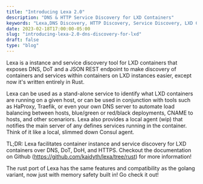 ```yaml
---
title: "Introducing Lexa 2.0"
description: "DNS & HTTP Service Discovery for LXD Containers"
keywords: "Lexa,DNS Discovery, HTTP Discovery, Service Discovery, LXD Container Discovery, LXD, Rust"
date: 2023-02-18T17:00:00-05:00
slug: "introducing-lexa-2.0-dns-discovery-for-lxd"
draft: false
type: "blog"
---
```


Lexa is a instance and service discovery tool for LXD containers that exposes DNS, DoT and a JSON REST endpoint to make discovery of containers and services within containers on LXD instances easier, except now it's written entirely in Rust.

Lexa can be used as a stand-alone service to identify what LXD containers are running on a given host, or can be used in conjunction with tools such as HaProxy, Traefik, or even your own DNS server to automate load balancing between hosts, blue/green or red/black deployments, CNAME to hosts, and other scenariors. Lexa also provides a local agent (wip) that notifies the main server of any defines services running in the container. Think of it like a local, slimmed down Consul agent.

TL;DR: Lexa facilitates container instance and service discovery for LXD containers over DNS, DoT, DoH, and HTTPS. Checkout the documentation on Github (https://github.com/kaidyth/lexa/tree/rust) for more information!

The rust port of Lexa has the same features and compatibility as the golang variant, now just with memory safety built in! Go check it out!

